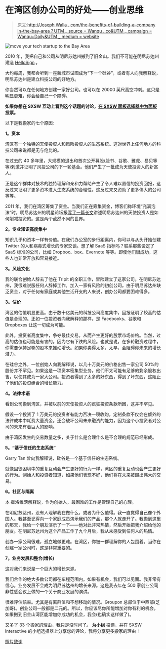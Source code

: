 # 在湾区创办公司的好处——创业思维

> 原文:[http://Joseph Walla . com/the-benefits-of-building-a-company in-the-bay-area？UTM _ source = Wanqu . co&UTM _ campaign = Wanqu+Daily&UTM _ medium = website](http://josephwalla.com/the-benefits-of-building-a-company-in-the-bay-area?utm_source=wanqu.co&utm_campaign=Wanqu+Daily&utm_medium=website)

![move your tech startup to the Bay Area](../Images/2780d28576ea5488a25b841bfd21cbfa.png "Image: http://blog.hellosign.com/wp-content/uploads/2014/08/movetobayarea_blog.png")

2010 年，我把自己和公司从明尼苏达州搬到了旧金山。我们不可能在明尼苏达州建造 [HelloSign](https://www.hellosign.com/) 。

大约每周，我都会听到一座新城市试图成为“下一个硅谷”，或者有人向我解释说，明尼苏达州是建立科技公司的好地方。

你当然可以在任何地方创建一家好公司。也可以在 20000 英尺高空冲刺。这只是明显更难，你会给自己一个障碍。

**如果你想在 SXSW 互动上看到这个话题的讨论，[在 SXSW 面板选择器中为面板](http://panelpicker.sxsw.com/vote/35391)投票。**

以下是我搬家的七个原因:

**1。资本**

湾区有一个独特的天使投资人和风险投资人的生态系统。这对世界上任何地方的科技公司来说都是无与伦比的。

在过去的 40 多年里，大规模的退出和首次公开募股(脸书、谷歌、雅虎、易贝等等)刺激并证明了风投公司的下一轮基金。他们产生了一批成为天使投资人的新富人。

正是这个群体对技术的独特理解和亲和力帮助产生了令人难以置信的投资回报，这反过来证明了更多资本进入生态系统的合理性，这反过来又资助了更多伟大的公司等等。

2011 年，我们在湾区筹集了资金。当我们正在筹集资金，博客们称环境“充满泡沫”时，明尼苏达州的明星论坛报[写了一篇长文](http://www.startribune.com/business/119501794.html)讲述明尼苏达州的天使投资人是如何削减投资的。这是两个截然不同的世界。

**2。专业知识高度集中**

知识几乎和资本一样有价值。在我们办公室的步行距离内，你可以与从头开始创建 Twitter 的人和病毒式增长的专家交谈。想了解 SaaS 指标吗？联系那些设定了 SaaS 标准的公司，比如 Dropbox、box、Evernote 等等。即使他们很成功，这些人也非常开放和容易接近。

**3。风险文化**

我的联合创始人辞去了他在 Tripit 的全职工作，冒险建立了这家公司。在明尼苏达州，我很难说服任何人辞掉工作，加入一家有风险的初创公司。由于明尼苏达州缺乏资金，对于任何有家庭或其他生活开支的人来说，创办公司都要困难得多。

**3。估价**

湾区的估值明显更高。由于数十亿美元的科技公司高度集中，回报证明了较高的估值是合理的。正如一位投资者向我解释的那样，是 Facebooks、谷歌和 Dropboxes 让这一切成为可能。

此外，投资者高度集中，争夺最佳交易，从而产生更好的股票市场价格。当然，过高的估值也可能是有害的，因为它有下跌的风险。也就是说，在多轮融资过程中，你需要保持足够的股本来推动增长。如果你卖得太多，太早，会阻碍你未来的增长潜力。

在硅谷之外，一位创始人向我解释说，以几十万美元的价格出售一家公司 50%的股份并不罕见。如果这是一项资本密集型业务，他们不太可能有足够的剩余股权出售，以使其成为一家大公司。投资者得到了太多的好东西，得到了坏东西，这阻止了他们的投资组合的增长能力。

**4。法律术语**

看到公司搬到湾区，并被以前的天使投资人的疯狂投资条款所困，这并不罕见。

假设一个投资了 1 万美元的投资者有能力否决一项收购。定制条款不仅会在额外的法律成本中耗费大量资金，还会破坏公司未来融资的能力，因为这个小投资者对公司的未来有着巨大的影响。

由于湾区发生的交易数量之多，关于什么是合理什么是不合理的规范已经形成。

**5。“基于信任的生态系统”**

Garry Tan 曾向我解释说，硅谷是一个基于信任的生态系统。

就像囚徒困境中的重复互动会产生更好的行为一样，湾区的重复互动也会产生更好的行为。创始人和投资者知道，如果他们表现不好，他们将在未来被踢出伟大的交易。

**6。社区与隔离**

本·霍洛维茨解释说，作为创始人，最困难的工作是管理自己的心理。

在明尼苏达州，没有人理解我在做什么，或者为什么值得。我一直觉得自己像个外国人。我甚至记得向一个家庭成员演示我们的产品，那个人就走开了。我搬到这里的那天，我给一个朋友演示了一下——他对此非常热情，然后开始把我介绍给他的朋友。在明尼苏达州为这个产品工作了九个月后，我从未感受到任何人的热情。

创办一家公司很难，孤立地做更难。在湾区，你被一群理解你的人包围着。当你在创建一家公司时，这是非常重要的。

**7。业务发展和整合(增长)**

这对我们来说是一个巨大的增长来源。

我们合作的绝大多数公司都在车程范围内。如果有机会，我们可以见面。我非常有信心，业务发展不会成为明尼苏达州的增长来源。这是我去年在 500 家创业公司非性感会议上做的一个关于商业发展的演讲。

很难评估赔率。尤其是有离群值和不想移动的情况。Groupon 总部位于中西部(芝加哥)。创业公司一般都是二元的。所以，你应该尽你所能增加对你有利的机会。如果搬到旧金山湾区能增加你成功的机会，我会(也确实这样做了)。

又多了 33 个搬家的理由，我只是没时间了。 **[为小组](http://panelpicker.sxsw.com/vote/35391)** 投票，并在 SXSW Interactive 的小组选择器上分享您的评论，我将分享更多搬家的理由！

[照片致谢](https://www.flickr.com/photos/sarmu/12340512865/)